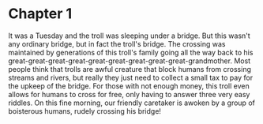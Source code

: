 # Chapter 1

It was a Tuesday and the troll was sleeping under a bridge.
But this wasn't any ordinary bridge, but in fact the troll's bridge.
The crossing was maintained by generations of this troll's family going all the way back to his great-great-great-great-great-great-great-great-great-grandmother.
Most people think that trolls are awful creature that block humans from crossing streams and rivers, but really they just need to collect a small tax to pay for the upkeep of the bridge.
For those with not enough money, this troll even allows for humans to cross for free, only having to answer three very easy riddles.
On this fine morning, our friendly caretaker is awoken by a group of boisterous humans, rudely crossing his bridge!
